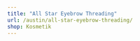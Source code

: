 ```yaml
---
title: "All Star Eyebrow Threading"
url: /austin/all-star-eyebrow-threading/
shop: Kosmetik
---
```

